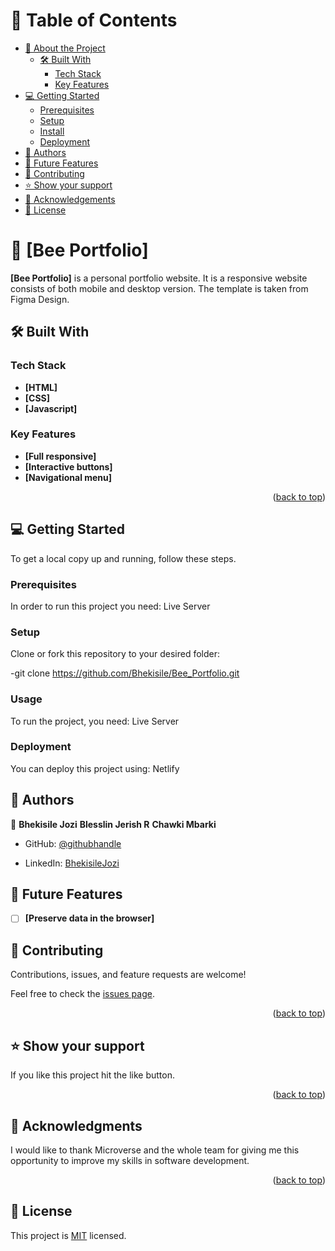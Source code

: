 

<!-- TABLE OF CONTENTS -->

# 📗 Table of Contents

- [📖 About the Project](#about-project)
  - [🛠 Built With](#built-with)
    - [Tech Stack](#tech-stack)
    - [Key Features](#key-features)
- [💻 Getting Started](#getting-started)
  - [Prerequisites](#prerequisites)
  - [Setup](#setup)
  - [Install](#install)
  - [Deployment](#triangular_flag_on_post-deployment)
- [👥 Authors](#authors)
- [🔭 Future Features](#future-features)
- [🤝 Contributing](#contributing)
- [⭐️ Show your support](#support)
- [🙏 Acknowledgements](#acknowledgements)
- [📝 License](#license)

<!-- PROJECT DESCRIPTION -->

# 📖 [Bee Portfolio] <a name="about-project"></a>


**[Bee Portfolio]** is a personal portfolio website. It is a responsive website consists of both mobile and desktop version. The template is taken from Figma Design. 

## 🛠 Built With <a name="built-with"></a>

### Tech Stack <a name="tech-stack"></a>
- **[HTML]**
- **[CSS]**
- **[Javascript]**


<!-- Features -->

### Key Features <a name="key-features"></a>

- **[Full responsive]**
- **[Interactive buttons]**
- **[Navigational menu]**

<p align="right">(<a href="#readme-top">back to top</a>)</p>

<!-- GETTING STARTED -->

## 💻 Getting Started <a name="getting-started"></a>

To get a local copy up and running, follow these steps.

### Prerequisites

In order to run this project you need: Live Server

### Setup

Clone or fork this repository to your desired folder:

-git clone https://github.com/Bhekisile/Bee_Portfolio.git

### Usage

To run the project, you need: Live Server


### Deployment

You can deploy this project using: Netlify

<!-- AUTHORS -->

## 👥 Authors <a name="authors"></a>

👤 **Bhekisile Jozi**
   **Blesslin Jerish R**
   **Chawki Mbarki**

- GitHub: [@githubhandle](https://github.com/Bhekisile)

- LinkedIn: [BhekisileJozi](https://www.linkedin.com/in/bhekisile-jozi-b9823369/)

<!-- FUTURE FEATURES -->

## 🔭 Future Features <a name="future-features"></a>

- [ ] **[Preserve data in the browser]**

<!-- CONTRIBUTING -->

## 🤝 Contributing <a name="contributing"></a>

Contributions, issues, and feature requests are welcome!

Feel free to check the [issues page](../../issues/).

<p align="right">(<a href="#readme-top">back to top</a>)</p>

<!-- SUPPORT -->

## ⭐️ Show your support <a name="support"></a>


If you like this project hit the like button.

<p align="right">(<a href="#readme-top">back to top</a>)</p>

<!-- ACKNOWLEDGEMENTS -->

## 🙏 Acknowledgments <a name="acknowledgements"></a>


I would like to thank Microverse and the whole team for giving me this opportunity to improve my skills in software development.

<p align="right">(<a href="#readme-top">back to top</a>)</p>


<!-- LICENSE -->

## 📝 License <a name="license"></a>

This project is [MIT](./LICENSE.md) licensed.

